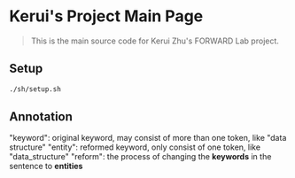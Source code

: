 # Kerui's Project Main Page

> This is the main source code for Kerui Zhu's FORWARD Lab project.

## Setup

```bash
./sh/setup.sh
```
## Annotation

"keyword": original keyword, may consist of more than one token, like "data structure"
"entity": reformed keyword, only consist of one token, like "data_structure"
"reform": the process of changing the **keywords** in the sentence to **entities**